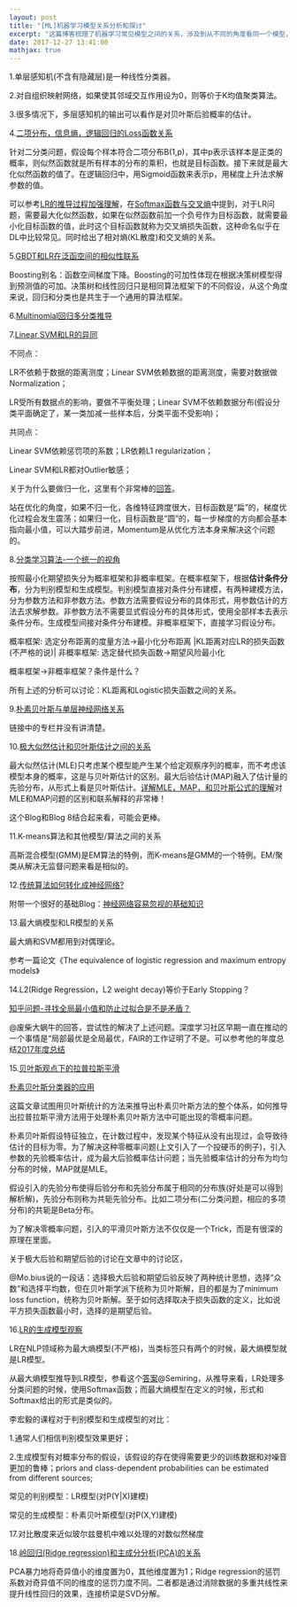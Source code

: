 ```yaml
---
layout: post
title: "[ML]机器学习模型关系分析和探讨"
excerpt: "这篇博客梳理了机器学习常见模型之间的关系，涉及到从不同的角度看同一个模型，或者从同一个角度看不同的模型。"
date: 2017-12-27 13:41:00
mathjax: true
---
```


1.单层感知机(不含有隐藏层)是一种线性分类器。

2.对自组织映射网络，如果使其邻域交互作用设为0，则等价于K均值聚类算法。

3.很多情况下，多层感知机的输出可以看作是对贝叶斯后验概率的估计。

4.[二项分布，信息熵，逻辑回归的Loss函数关系](http://blog.csdn.net/xsqlx/article/details/51120485#t2)

针对二分类问题，假设每个样本符合二项分布B(1,p)，其中p表示该样本是正类的概率，则似然函数就是所有样本的分布的乘积，也就是目标函数。接下来就是最大化似然函数的值了。在逻辑回归中，用Sigmoid函数来表示p，用梯度上升法求解参数的值。

可以参考[LR的推导过程加强理解](http://blog.csdn.net/ligang_csdn/article/details/53838743)，在[Softmax函数与交叉熵](https://zhuanlan.zhihu.com/p/27223959)中提到，对于LR问题，需要最大化似然函数，如果在似然函数前加一个负号作为目标函数，就需要最小化目标函数的值，此时这个目标函数就称为交叉熵损失函数，这种命名似乎在DL中比较常见。同时给出了相对熵(KL散度)和交叉熵的关系。

5.[GBDT和LR在泛函空间的相似性联系](http://blog.csdn.net/xsqlx/article/details/51330627)

Boosting别名：函数空间梯度下降。Boosting的可加性体现在根据决策树模型得到预测值的可加。决策树和线性回归只是相同算法框架下的不同假设，从这个角度来说，回归和分类也是共生于一个通用的算法框架。

6.[Multinomial回归多分类推导](http://blog.csdn.net/xsqlx/article/details/76599171)

7.[Linear SVM和LR的异同](https://www.zhihu.com/question/26768865/answer/247134855)

不同点：

LR不依赖于数据的距离测度；Linear SVM依赖数据的距离测度，需要对数据做Normalization；

LR受所有数据点的影响，要做不平衡处理；Linear SVM不依赖数据分布(假设分类平面确定了，某一类加减一些样本后，分类平面不受影响)；

共同点：

Linear SVM依赖惩罚项的系数；LR依赖L1 regularization；

Linear SVM和LR都对Outlier敏感；

关于为什么要做归一化，这里有个非常棒的[回答](https://www.zhihu.com/question/37129350)。

站在优化的角度，如果不归一化，各维特征跨度很大，目标函数是“扁”的，梯度优化过程会发生震荡；如果归一化，目标函数是“圆”的，每一步梯度的方向都会基本指向最小值，可以大踏步前进，Momentum是从优化方法本身来解决这个问题的。

8.[分类学习算法-一个统一的视角](https://zhuanlan.zhihu.com/p/30745139)

按照最小化期望损失分为概率框架和非概率框架。在概率框架下，根据**估计条件分布**，分为判别模型和生成模型。判别模型直接对条件分布建模，有两种建模方法，分为参数方法和非参数方法。参数方法需要假设分布的具体形式，用参数估计的方法去求解参数。非参数方法不需要显式假设分布的具体形式，使用全部样本去表示条件分布。生成模型间接对条件分布建模。非概率框架下，直接学习假设分布。

概率框架:   选定分布距离的度量方法->最小化分布距离
                                                |KL距离对应LR的损失函数(不严格的说)|
非概率框架:  选定替代损失函数->期望风险最小化

概率框架->非概率框架？条件是什么？

所有上述的分析可以讨论：KL距离和Logistic损失函数之间的关系。

9.[朴素贝叶斯与单层神经网络关系](https://zhuanlan.zhihu.com/p/30824582)

链接中的专栏并没有讲清楚。

10.[极大似然估计和贝叶斯估计之间的关系](http://blog.csdn.net/guohecang/article/details/52313046)

最大似然估计(MLE)只考虑某个模型能产生某个给定观察序列的概率，而不考虑该模型本身的概率，这是与贝叶斯估计的区别。最大后验估计(MAP)融入了估计量的先验分布，从形式上看是贝叶斯估计。[详解MLE，MAP，和贝叶斯公式的理解](http://blog.csdn.net/u011508640/article/details/72815981)对MLE和MAP问题的区别和联系解释的非常棒！

这个Blog和Blog 8结合起来看，可能会更棒。

11.K-means算法和其他模型/算法之间的关系

高斯混合模型(GMM)是EM算法的特例，而K-means是GMM的一个特例。EM/聚类从解决无监督问题来看是相似的。

12.[传统算法如何转化成神经网络?](http://www.sohu.com/a/210423018_114877)

附带一个很好的基础Blog：[神经网络容易忽视的基础知识](https://www.leiphone.com/news/201711/MWEDFvRMdOyN7Evm.html?ulu-rcmd=0_5021df_rfill_2_72a03ae49ee64aeb96fb79c6dc33f672)

13.最大熵模型和LR模型的关系

最大熵和SVM都用到对偶理论。

参考一篇论文《The equivalence of logistic regression and maximum entropy models》

14.L2(Ridge Regression，L2 weight decay)等价于Early Stopping？

[知乎问题-寻找全局最小值和防止过拟合是不是矛盾？](https://www.zhihu.com/question/264607356/answer/283856609)

@废柴大蜗牛的回答，尝试性的解决了上述问题。深度学习社区早期一直在推动的一个事情是“局部最优是全局最优，FAIR的工作证明了不是。可以参考他的年度总结[2017年度总结](https://zhuanlan.zhihu.com/p/32380031)

15.[贝叶斯观点下的拉普拉斯平滑](https://zhuanlan.zhihu.com/p/24291822)

[朴素贝叶斯分类器的应用](http://www.ruanyifeng.com/blog/2013/12/naive_bayes_classifier.html)

这篇文章试图用贝叶斯统计的方法来推导出朴素贝叶斯方法的整个体系，如何推导出拉普拉斯平滑方法用于处理朴素贝叶斯方法中可能出现的零概率问题。

朴素贝叶斯假设特征独立，在计数过程中，发现某个特征从没有出现过，会导致待估计的目标为零。为了解决这种零概率问题(上文引入了一个投硬币的例子)，引入参数的先验概率估计，成为最大后验概率估计问题；当先验概率估计的分布为均匀分布的时候，MAP就是MLE。

假设引入的先验分布使得后验分布和先验分布属于相同的分布族(好处是可以得到解析解)，先验分布则称为共轭先验分布。比如二项分布(二分类问题，相应的多项分布)的共轭是Beta分布。

为了解决零概率问题，引入的平滑贝叶斯方法不仅仅是一个Trick，而是有很深的原理在里面。

关于极大后验和期望后验的讨论在文章中的讨论区，

@Mo.bius说的一段话：选择极大后验和期望后验反映了两种统计思想，选择“众数”和选择平均数，但在贝叶斯学派下统称为贝叶斯解，目的都是为了minimum loss function，统称为贝叶斯解。至于如何选择取决于损失函数的定义，比如说平方损失函数最小时，选择的是期望后验。


16.[LR的生成模型观察](http://www.bilibili.com/video/av10590361/#page=11)

LR在NLP领域称为最大熵模型(不严格)，当类标签只有两个的时候，最大熵模型就是LR模型。

从最大熵模型推导到LR模型，参看这个[答案](https://www.zhihu.com/question/24094554)@Semiring，从推导来看，LR处理多分类问题的时候，使用Softmax函数；而最大熵模型在定义的时候，形式和Softmax给出的形式是类似的。

李宏毅的课程对于判别模型和生成模型的对比：

1.通常人们相信判别模型效果更好；

2.生成模型有对概率分布的假设，该假设的存在使得需要更少的训练数据和对噪音更加的鲁棒；priors and class-dependent probabilities can be estimated from different sources;

常见的判别模型：LR模型(对P(Y|X)建模)

常见的生成模型：朴素贝叶斯模型(对P(X,Y)建模)

17.对比散度来近似玻尔兹曼机中难以处理的对数似然梯度

18.[岭回归(Ridge regression)和主成分分析(PCA)的关系](https://zhuanlan.zhihu.com/p/32500133)

PCA暴力地将奇异值小的维度置为0，其他维度置为1；Ridge regression的惩罚系数对奇异值不同的维度的惩罚力度不同。二者都是通过消除数据的多重共线性来提升线性回归的效果，连接桥梁是SVD分解。



